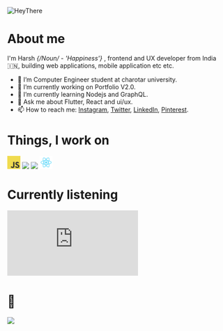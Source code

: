 ![HeyThere](https://user-images.githubusercontent.com/57007680/119012070-54ec7800-b9b3-11eb-8045-06be748572c9.png)
# About me

I'm Harsh _{/Noun/ - 'Happiness'}_ , frontend and UX developer from India 🇮🇳, building web applications, mobile application etc etc.
<br>
- 🏫 I’m Computer Engineer student at charotar university.
- 🔭 I’m currently working on Portfolio V2.0.
- 🌱 I’m currently learning Nodejs and GraphQL.
- 💬 Ask me about Flutter, React and ui/ux.
- 📫 How to reach me: [Instagram](https://www.instagram.com/harshptl14/), [Twitter](https://twitter.com/harshptl14), [LinkedIn](https://twitter.com/harshptl14), [Pinterest](https://www.pinterest.ca/harshptl14/).

# Things, I work on

<code><img height="30" src="https://raw.githubusercontent.com/github/explore/80688e429a7d4ef2fca1e82350fe8e3517d3494d/topics/javascript/javascript.png"></code>
<code><img height="30" src="https://user-images.githubusercontent.com/57007680/119020110-7cdfd980-b9bb-11eb-8234-474d09eba75a.png"></code>
<code><img height="30" src="https://user-images.githubusercontent.com/57007680/119019340-bb28c900-b9ba-11eb-9bb3-e6d8ef817649.png"></code>
<code><img height="30" src="https://raw.githubusercontent.com/github/explore/80688e429a7d4ef2fca1e82350fe8e3517d3494d/topics/react/react.png"></code>


<!-- ![Metrics](https://metrics.lecoq.io/harshptl14?template=classic&languages=1&followup=1&stars=1&pagespeed=1&tweets=1&projects=1&pagespeed.detailed=false&pagespeed.screenshot=false&projects.limit=4&tweets.limit=2&stars.limit=4&config.timezone=Asia%2FCalcutta) -->

# Currently listening

<!-- [![Spotify](https://novatorem-harshptl14.vercel.app/api/spotify)](https://open.spotify.com/user/s6ao16svonmdyfnwmpwkpmfcb)
 -->
 [![Spotify](https://novatorem-harshptl14.vercel.app/api/spotify.py)](https://open.spotify.com/user/s6ao16svonmdyfnwmpwkpmfcb)

# 👀
![](https://komarev.com/ghpvc/?username=harshptl14&color=green)
<!--

Here are some ideas to get you started:

- 🔭 I’m currently working on ...
- 🌱 I’m currently learning ...
- 👯 I’m looking to collaborate on ...
- 🤔 I’m looking for help with ...
- 💬 Ask me about ...
- 📫 How to reach me: ...
- 😄 Pronouns: ...
- ⚡ Fun fact: ...
-->
